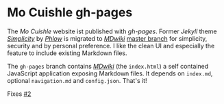 # Mo Cuishle gh-pages

The *Mo Cuishle* website ist published with *gh-pages*. Former *Jekyll* theme [*Simplicity*](https://phlow.github.io/simplicity/) by [*Phlow*](https://phlow.de/) is migrated to *[MDwiki](http://ganskef.github.io/mdwiki/)* [master branch](https://github.com/ganskef/mdwiki) for simplicity, security and by personal preference. I like the clean UI and especially the feature to include existing Markdown files.

The `gh-pages` branch contains *[MDwiki](https://ganskef.github.io/mdwiki/#!quickstart.md)* (the `index.html`) a self contained JavaScript application exposing Markdown files. It depends on `index.md`, optional `navigation.md` and `config.json`. That's it!

Fixes [#2](https://github.com/ganskef/MoCuishle/issues/2)
